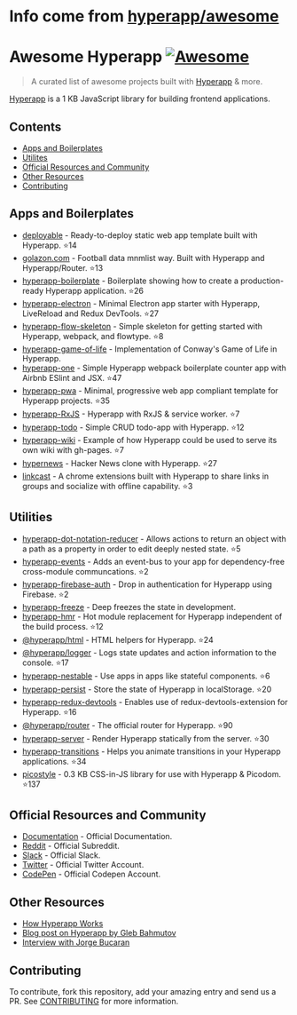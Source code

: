 # Info come from [hyperapp/awesome](https://github.com/hyperapp/awesome)
# Awesome Hyperapp [![Awesome](https://cdn.rawgit.com/sindresorhus/awesome/d7305f38d29fed78fa85652e3a63e154dd8e8829/media/badge.svg)](https://github.com/sindresorhus/awesome)

> A curated list of awesome projects built with [Hyperapp](https://github.com/hyperapp/hyperapp) & more.

[Hyperapp](https://github.com/hyperapp/hyperapp) is a 1 KB JavaScript library for building frontend applications.

## Contents

- [Apps and Boilerplates](#apps-and-boilerplates)
- [Utilites](#utilities)
- [Official Resources and Community](#official-resources-and-community)
- [Other Resources](#other-resources)
- [Contributing](#contributing)

## Apps and Boilerplates

- [deployable](https://github.com/lukejacksonn/deployable) - Ready-to-deploy static web app template built with Hyperapp. :star:14
- [golazon.com](https://github.com/sobstel/golazon) - Football data mnmlist way. Built with Hyperapp and Hyperapp/Router. :star:13
- [hyperapp-boilerplate](https://github.com/tzellman/hyperapp-boilerplate) - Boilerplate showing how to create a production-ready Hyperapp application. :star:26
- [hyperapp-electron](https://github.com/lukejacksonn/hyperapp-electron) - Minimal Electron app starter with Hyperapp, LiveReload and Redux DevTools. :star:27
- [hyperapp-flow-skeleton](https://github.com/just-nobody/hyperapp-flow-skeleton) - Simple skeleton for getting started with Hyperapp, webpack, and flowtype. :star:8
- [hyperapp-game-of-life](https://github.com/applefreak/hyperapp-game-of-life/) - Implementation of Conway's Game of Life in Hyperapp.
- [hyperapp-one](https://github.com/selfup/hyperapp-one) - Simple Hyperapp webpack boilerplate counter app with Airbnb ESlint and JSX. :star:47
- [hyperapp-pwa](https://github.com/lukejacksonn/hyperapp-pwa) - Minimal, progressive web app compliant template for Hyperapp projects. :star:35
- [hyperapp-RxJS](https://github.com/marcusasplund/hyperapp-RxJS) - Hyperapp with RxJS & service worker. :star:7
- [hyperapp-todo](https://github.com/marcusasplund/hyperapp-todo-simple) - Simple CRUD todo-app with Hyperapp. :star:12
- [hyperapp-wiki](https://github.com/lukejacksonn/hyperapp-wiki) - Example of how Hyperapp could be used to serve its own wiki with gh-pages. :star:7
- [hypernews](https://github.com/traducer/hypernews) - Hacker News clone with Hyperapp. :star:27
- [linkcast](https://github.com/ajaxtown/linkcast) - A chrome extensions built with Hyperapp to share links in groups and socialize with offline capability. :star:3

## Utilities
- [hyperapp-dot-notation-reducer](https://github.com/alber70g/hyperapp-dot-notation-reducer) - Allows actions to return an object with a path as a property in order to edit deeply nested state. :star:5
- [hyperapp-events](https://github.com/zaceno/hyperapp-events) - Adds an event-bus to your app for dependency-free cross-module communcations. :star:2
- [hyperapp-firebase-auth](https://github.com/lukejacksonn/hyperapp-firebase-auth) - Drop in authentication for Hyperapp using Firebase. :star:2
- [hyperapp-freeze](https://github.com/okwolf/hyperapp-freeze) - Deep freezes the state in development.
- [hyperapp-hmr](https://github.com/scrapjs/hyperapp-hmr) - Hot module replacement for Hyperapp independent of the build process. :star:12
- [@hyperapp/html](https://github.com/hyperapp/html) - HTML helpers for Hyperapp. :star:24
- [@hyperapp/logger](https://github.com/hyperapp/logger) - Logs state updates and action information to the console. :star:17
- [hyperapp-nestable](https://github.com/zaceno/hyperapp-nestable) - Use apps in apps like stateful components. :star:6
- [hyperapp-persist](https://github.com/jamen/hyperapp-persist) - Store the state of Hyperapp in localStorage. :star:20
- [hyperapp-redux-devtools](https://github.com/andyrj/hyperapp-redux-devtools) - Enables use of redux-devtools-extension for Hyperapp. :star:16
- [@hyperapp/router](https://github.com/hyperapp/router) - The official router for Hyperapp. :star:90
- [hyperapp-server](https://github.com/hyperapp/server) - Render Hyperapp statically from the server. :star:30
- [hyperapp-transitions](https://github.com/zaceno/hyperapp-transitions) - Helps you animate transitions in your Hyperapp applications. :star:34
- [picostyle](https://github.com/picostyle/picostyle) - 0.3 KB CSS-in-JS library for use with Hyperapp & Picodom. :star:137

## Official Resources and Community

- [Documentation](https://github.com/hyperapp/hyperapp/tree/master/docs) - Official Documentation.
- [Reddit](https://www.reddit.com/r/hyperapp/) - Official Subreddit.
- [Slack](https://hyperappjs.herokuapp.com/) - Official Slack.
- [Twitter](https://twitter.com/hyperappjs) - Official Twitter Account.
- [CodePen](https://codepen.io/hyperapp/) - Official Codepen Account.

## Other Resources

- [How Hyperapp Works](https://gist.github.com/JorgeBucaran/8dc33b7947f3193eb2ea3d5700e27036)
- [Blog post on Hyperapp by Gleb Bahmutov](https://glebbahmutov.com/blog/pure-programming-with-hyper-app/)
- [Interview with Jorge Bucaran](https://survivejs.com/blog/hyperapp-interview/)

## Contributing

To contribute, fork this repository, add your amazing entry and send us a PR. See [CONTRIBUTING](/CONTRIBUTING.md) for more information.

